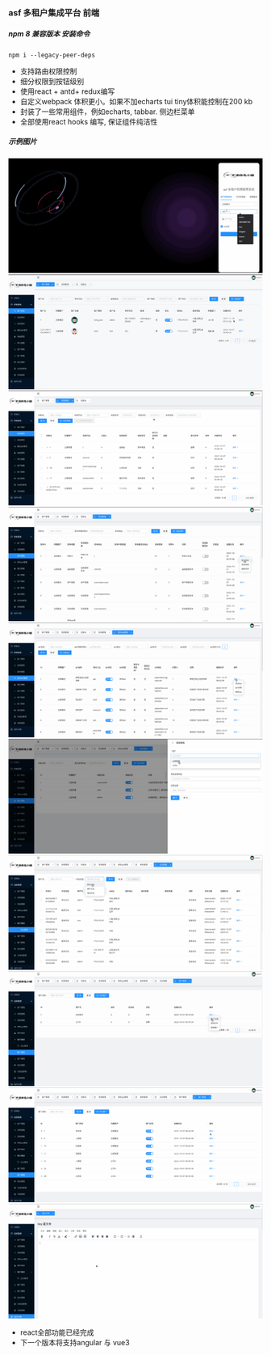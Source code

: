 ### asf 多租户集成平台 前端

##### npm 8 兼容版本 安装命令
`npm i --legacy-peer-deps`

- 支持路由权限控制
- 细分权限到按钮级别
- 使用react + antd+ redux编写
- 自定义webpack 体积更小。如果不加echarts tui tiny体积能控制在200 kb
- 封装了一些常用组件，例如echarts, tabbar. 侧边栏菜单
- 全部使用react hooks 编写, 保证组件纯洁性
##### 示例图片
![示例图片](./gif/1.gif) 
![示例图片](./gif/2.gif) 
![示例图片](./gif/3.gif) 
![示例图片](./gif/4.gif)
![示例图片](./gif/5.gif)
![示例图片](./gif/6.gif)
![示例图片](./gif/7.gif)
![示例图片](./gif/8.gif)
![示例图片](./gif/9.gif)
![示例图片](./gif/10.gif)       

- react全部功能已经完成
- 下一个版本将支持angular 与 vue3